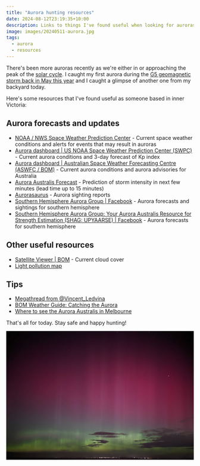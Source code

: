 ```yaml
---
title: "Aurora hunting resources"
date: 2024-08-12T23:19:35+10:00
description: Links to things I've found useful when looking for auroras
image: images/20240511-aurora.jpg
tags:
  - aurora
  - resources
---
```


There's been more auroras recently as we're either in or approaching the peak of the [solar cycle](https://www.swpc.noaa.gov/products/solar-cycle-progression). I caught my first aurora during the [G5 geomagnetic storm back in May this year](https://media.bom.gov.au/releases/1225/the-bureau-observes-a-g5-geomagnetic-storm/) and I caught a glimpse of another one from my backyard today.

Here's some resources that I've found useful as someone based in inner Victoria:

## Aurora forecasts and updates
- [NOAA / NWS Space Weather Prediction Center](https://www.swpc.noaa.gov/) - Current space weather conditions and alerts for events that may result in auroras
- [Aurora dashboard | US NOAA Space Weather Prediction Center (SWPC)](https://www.swpc.noaa.gov/communities/aurora-dashboard-experimental) - Current aurora conditions and 3-day forecast of Kp index
- [Aurora dashboard | Australian Space Weather Forecasting Centre (ASWFC / BOM)](https://www.sws.bom.gov.au/Aurora) - Current aurora conditions and aurora advisories for Australia
- [Aurora Australis Forecast](https://cdn.softservenews.com/southern_lights.html) - Prediction of storm intensity in next few minutes (lead time up to 15 minutes)
- [Aurorasaurus](https://www.aurorasaurus.org/) - Aurora sighting reports
- [Southern Hemisphere Aurora Group | Facebook](https://www.facebook.com/groups/SouthernHemisphereAuroraGroup/) - Aurora forecasts and sightings for southern hemisphere
- [Southern Hemisphere Aurora Group: Your Aurora Australis Resource for Strength Estimation (SHAG: UPYAARSE) | Facebook](https://www.facebook.com/groups/shagupyaarse/) - Aurora forecasts for southern hemisphere

## Other useful resources
- [Satellite Viewer | BOM](http://satview.bom.gov.au/) - Current cloud cover
- [Light pollution map](https://www.lightpollutionmap.info/)

## Tips
- [Megathread from @Vincent_Ledvina](https://twitter.com/Vincent_Ledvina/status/1789115700373528875)
- [BOM Weather Guide: Catching the Aurora](https://www.youtube.com/watch?v=0xUF82rVljE)
- [Where to see the Aurora Australis in Melbourne](https://www.timeout.com/melbourne/things-to-do/where-to-see-the-aurora-australis-in-melbourne)

That's all for today. Stay safe and happy hunting!

![Aurora seen from Werribee, Victoria](images/20240511-aurora.jpg)